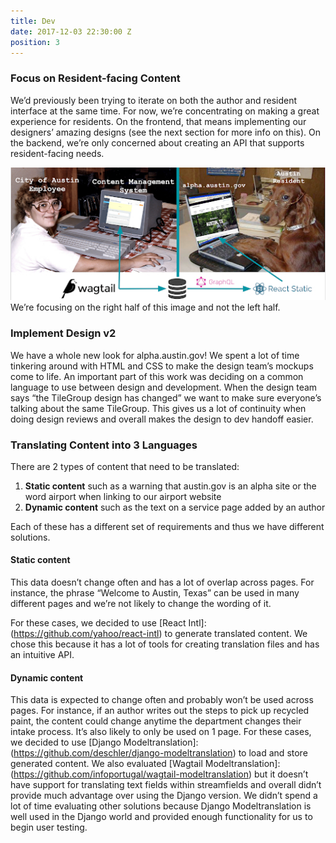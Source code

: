 ```yaml
---
title: Dev
date: 2017-12-03 22:30:00 Z
position: 3
---
```


### Focus on Resident-facing Content

We’d previously been trying to iterate on both the author and resident interface at the same time. For now, we’re concentrating on making a great experience for residents. On the frontend, that means implementing our designers’ amazing designs (see the next section for more info on this). On the backend, we’re only concerned about creating an API that supports resident-facing needs.

![We’re focusing on the residents' needs and not the city of austin employee right now.](/_uploads/focus_on_resident_ne_swni0.jpg)
We’re focusing on the right half of this image and not the left half.

### Implement Design v2

We have a whole new look for alpha.austin.gov! We spent a lot of time tinkering around with HTML and CSS to make the design team’s mockups come to life. An important part of this work was deciding on a common language to use between design and development. When the design team says “the TileGroup design has changed” we want to make sure everyone’s talking about the same TileGroup. This gives us a lot of continuity when doing design reviews and overall makes the design to dev handoff easier.

### Translating Content into 3 Languages

There are 2 types of content that need to be translated:

1. **Static content** such as a warning that austin.gov is an alpha site or the word airport when linking to our airport website
2. **Dynamic content** such as the text on a service page added by an author

Each of these has a different set of requirements and thus we have different solutions.

#### Static content
This data doesn’t change often and has a lot of overlap across pages. For instance, the phrase “Welcome to Austin, Texas” can be used in many different pages and we’re not likely to change the wording of it.

For these cases, we decided to use [React Intl]:(https://github.com/yahoo/react-intl) to generate translated content. We chose this because it has a lot of tools for creating translation files and has an intuitive API.

#### Dynamic content

This data is expected to change often and probably won’t be used across pages. For instance, if an author writes out the steps to pick up recycled paint, the content could change anytime the department changes their intake process. It’s also likely to only be used on 1 page.
For these cases, we decided to use [Django Modeltranslation]:(https://github.com/deschler/django-modeltranslation) to load and store generated content. We also evaluated [Wagtail Modeltranslation]:(https://github.com/infoportugal/wagtail-modeltranslation) but it doesn’t have support for translating text fields within streamfields and overall didn’t provide much advantage over using the Django version. We didn’t spend a lot of time evaluating other solutions because Django Modeltranslation is well used in the Django world and provided enough functionality for us to begin user testing.
